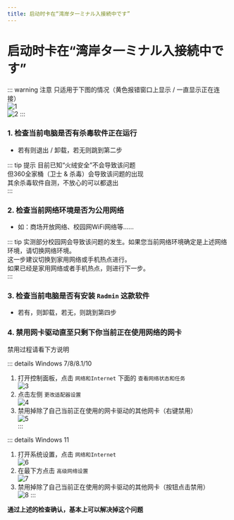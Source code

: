 ```yaml
---
title: 启动时卡在“湾岸タ一ミナル入接続中です”
---
```


# 启动时卡在“湾岸タ一ミナル入接続中です”

::: warning 注意
只适用于下图的情况（黄色报错窗口上显示 / 一直显示正在连接）  
![1](https://pics-a1c.pages.dev/ng_web/game/issueFix/1/1.png)  
![2](https://pics-a1c.pages.dev/ng_web/game/issueFix/1/2.png)
:::

### 1. 检查当前电脑是否有杀毒软件正在运行

- 若有则退出 / 卸载，若无则跳到第二步  

::: tip 提示
目前已知“火绒安全”不会导致该问题  
但360全家桶（卫士 & 杀毒）会导致该问题的出现  
其余杀毒软件自测，不放心的可以都退出  
:::

### 2. 检查当前网络环境是否为公用网络

- 如：商场开放网络、校园网WiFi网络等......  

::: tip
实测部分校园网会导致该问题的发生。如果您当前网络环境确定是上述网络环境，请切换网络环境。  
这一步建议切换到家用网络或手机热点进行。  
如果已经是家用网络或者手机热点，则进行下一步。  
:::

### 3. 检查当前电脑是否有安装 `Radmin` 这款软件

- 若有，则卸载，若无，则跳到第四步  

### 4. 禁用网卡驱动直至只剩下你当前正在使用网络的网卡

禁用过程请看下方说明  

::: details Windows 7/8/8.1/10
1. 打开控制面板，点击 `网络和Internet` 下面的 `查看网络状态和任务`  
![3](https://pics-a1c.pages.dev/ng_web/game/issueFix/1/3.png)  
2. 点击左侧 `更改适配器设置`  
![4](https://pics-a1c.pages.dev/ng_web/game/issueFix/1/4.png)  
3. 禁用掉除了自己当前正在使用的网卡驱动的其他网卡（右键禁用）  
![5](https://pics-a1c.pages.dev/ng_web/game/issueFix/1/5.png)  
:::

::: details Windows 11
1. 打开系统设置，点击 `网络和Internet`  
![6](https://pics-a1c.pages.dev/ng_web/game/issueFix/1/6.png)
2. 在最下方点击 `高级网络设置`  
![7](https://pics-a1c.pages.dev/ng_web/game/issueFix/1/7.png)
3. 禁用掉除了自己当前正在使用的网卡驱动的其他网卡（按钮点击禁用）  
![8](https://pics-a1c.pages.dev/ng_web/game/issueFix/1/8.png)
:::

**通过上述的检查确认，基本上可以解决掉这个问题**